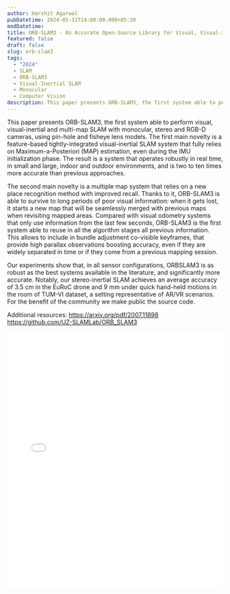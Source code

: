 ```yaml
---
author: Harshit Agarwal
pubDatetime: 2024-05-31T14:00:00.000+05:30
modDatetime:
title: ORB-SLAM3 - An Accurate Open-Source Library for Visual, Visual-Inertial and Multi-Map SLAM
featured: false
draft: false
slug: orb-slam3
tags:
  - "2024"
  - SLAM
  - ORB-SLAM3
  - Visual-Inertial SLAM
  - Monocular
  - Computer Vision
description: This paper presents ORB-SLAM3, the first system able to perform visual, visual-inertial and multi-map SLAM with monocular, stereo and RGB-D cameras. The system operates robustly in real time, in small and large, indoor and outdoor environments, and is two to ten times more accurate than previous approaches.
---
```


This paper presents ORB-SLAM3, the first system able to perform
visual, visual-inertial and multi-map SLAM with monocular, stereo
and RGB-D cameras, using pin-hole and fisheye lens models. The
first main novelty is a feature-based tightly-integrated
visual-inertial SLAM system that fully relies on
Maximum-a-Posteriori (MAP) estimation, even during the IMU
initialization phase. The result is a system that operates robustly
in real time, in small and large, indoor and outdoor environments,
and is two to ten times more accurate than previous approaches.

The second main novelty is a multiple map system that relies
on a new place recognition method with improved recall. Thanks
to it, ORB-SLAM3 is able to survive to long periods of poor
visual information: when it gets lost, it starts a new map that
will be seamlessly merged with previous maps when revisiting
mapped areas. Compared with visual odometry systems that
only use information from the last few seconds, ORB-SLAM3
is the first system able to reuse in all the algorithm stages all
previous information. This allows to include in bundle adjustment
co-visible keyframes, that provide high parallax observations
boosting accuracy, even if they are widely separated in time or
if they come from a previous mapping session.

Our experiments show that, in all sensor configurations,
ORBSLAM3 is as robust as the best systems available in the literature,
and significantly more accurate. Notably, our stereo-inertial
SLAM achieves an average accuracy of 3.5 cm in the EuRoC
drone and 9 mm under quick hand-held motions in the room of
TUM-VI dataset, a setting representative of AR/VR scenarios.
For the benefit of the community we make public the source
code.

Additional resources:
https://arxiv.org/pdf/2007.11898
https://github.com/UZ-SLAMLab/ORB_SLAM3

<embed src="/assets/slides/2024-05-31--Harshit--ORB-SLAM3.pdf" type="application/pdf" width="100%" height="600px">
